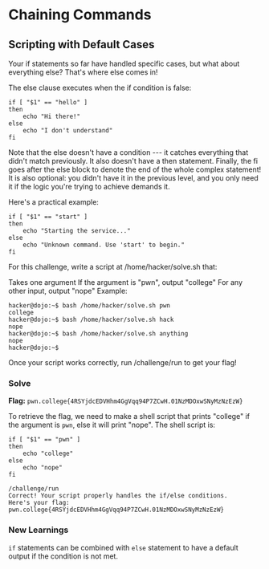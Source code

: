 # Chaining Commands

## Scripting with Default Cases
Your if statements so far have handled specific cases, but what about everything else? That's where else comes in!

The else clause executes when the if condition is false:
```
if [ "$1" == "hello" ]
then
    echo "Hi there!"
else
    echo "I don't understand"
fi
```
Note that the else doesn't have a condition --- it catches everything that didn't match previously. It also doesn't have a then statement. Finally, the fi goes after the else block to denote the end of the whole complex statement! It is also optional: you didn't have it in the previous level, and you only need it if the logic you're trying to achieve demands it.

Here's a practical example:
```
if [ "$1" == "start" ]
then
    echo "Starting the service..."
else
    echo "Unknown command. Use 'start' to begin."
fi
```
For this challenge, write a script at /home/hacker/solve.sh that:

Takes one argument
If the argument is "pwn", output "college"
For any other input, output "nope"
Example:
```
hacker@dojo:~$ bash /home/hacker/solve.sh pwn
college
hacker@dojo:~$ bash /home/hacker/solve.sh hack
nope
hacker@dojo:~$ bash /home/hacker/solve.sh anything
nope
hacker@dojo:~$
```
Once your script works correctly, run /challenge/run to get your flag!

### Solve
**Flag:** `pwn.college{4RSYjdcEDVHhm4GgVqq94P7ZCwH.01NzMDOxwSNyMzNzEzW}`

To retrieve the flag, we need to make a shell script that prints "college" if the argument is `pwn`, else it will print "nope". The shell script is:
```
if [ "$1" == "pwn" ]
then
    echo "college"
else
    echo "nope"
fi
```
```
/challenge/run
Correct! Your script properly handles the if/else conditions.
Here's your flag:
pwn.college{4RSYjdcEDVHhm4GgVqq94P7ZCwH.01NzMDOxwSNyMzNzEzW}
```
### New Learnings

`if` statements can be combined with `else` statement to have a default output if the condition is not met.